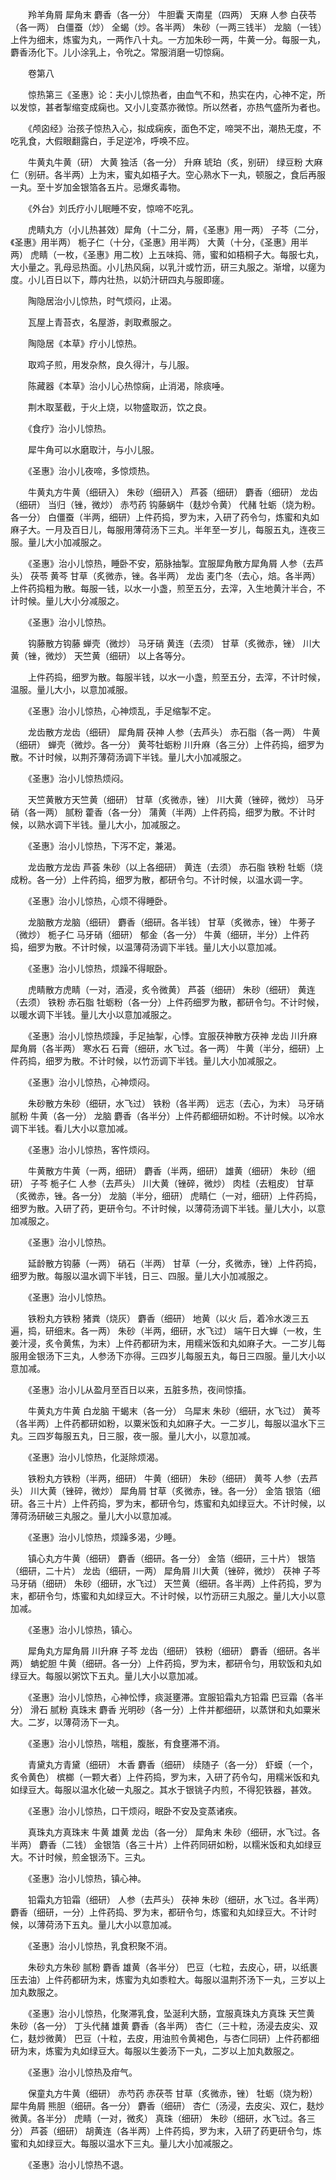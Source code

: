 <!-- { "loadSidebar": true } -->
　　羚羊角屑 犀角末 麝香（各一分） 牛胆囊 天南星（四两） 天麻 人参 白茯苓（各一两） 白僵蚕（炒） 全蝎（炒。各半两） 朱砂（一两三钱半） 龙脑（一钱）上件为细末，炼蜜为丸，一两作八十丸。一方加朱砂一两，牛黄一分。每服一丸，麝香汤化下。儿小涂乳上，令吮之。常服消磨一切惊痫。

　　卷第八

　　惊热第三《圣惠》论：夫小儿惊热者，由血气不和，热实在内，心神不定，所以发惊，甚者掣缩变成痫也。又小儿变蒸亦微惊。所以然者，亦热气盛所为者也。

　　《颅囟经》治孩子惊热入心，拟成痫疾，面色不定，啼哭不出，潮热无度，不吃乳食，大假眼翻露白，手足逆冷，呼唤不应。

　　牛黄丸牛黄（研） 大黄 独活（各一分） 升麻 琥珀（炙，别研） 绿豆粉 大麻仁（别研。各半两）上为末，蜜丸如梧子大。空心熟水下一丸，顿服之，食后再服一丸。至十岁加金银箔各五片。忌爆炙毒物。

　　《外台》刘氏疗小儿眠睡不安，惊啼不吃乳。

　　虎睛丸方（小儿热甚效）犀角（十二分，屑，《圣惠》用一两） 子芩（二分，《圣惠》用半两） 栀子仁（十分，《圣惠》用半两） 大黄（十分，《圣惠》用半两） 虎睛（一枚，《圣惠》用二枚）上五味捣、筛，蜜和如梧桐子大。每服七丸，大小量之。乳母忌热面。小儿热风痫，以乳汁或竹沥，研三丸服之。渐增，以瘥为度。小儿百日以下，蓐内壮热，以奶汁研四丸与服即瘥。

　　陶隐居治小儿惊热，时气烦闷，止渴。

　　瓦屋上青苔衣，名屋游，剥取煮服之。

　　陶隐居《本草》疗小儿惊热。

　　取鸡子煎，用发杂熬，良久得汁，与儿服。

　　陈藏器《本草》治小儿心热惊痫，止消渴，除痰唾。

　　荆木取茎截，于火上烧，以物盛取沥，饮之良。

　　《食疗》治小儿惊热。

　　犀牛角可以水磨取汁，与小儿服。

　　《圣惠》治小儿夜啼，多惊烦热。

　　牛黄丸方牛黄（细研入） 朱砂（细研入） 芦荟（细研） 麝香（细研） 龙齿（细研） 当归（锉，微炒） 赤芍药 钩藤蜗牛（麸炒令黄） 代赭 牡蛎（烧为粉。各一分） 白僵蚕（半两，细研）上件药捣，罗为末，入研了药令匀，炼蜜和丸如麻子大。一月及百日儿，每服用薄荷汤下三丸。半年至一岁儿，每服五丸，连夜三服。量儿大小加减服之。

　　《圣惠》治小儿惊热，睡卧不安，筋脉抽掣。宜服犀角散方犀角屑 人参（去芦头） 茯苓 黄芩 甘草（炙微赤，锉。各半两） 龙齿 麦门冬（去心，焙。各半两）上件药捣粗为散。每服一钱，以水一小盏，煎至五分，去滓，入生地黄汁半合，不计时候。量儿大小分减服之。

　　《圣惠》治小儿惊热。

　　钩藤散方钩藤 蝉壳（微炒） 马牙硝 黄连（去须） 甘草（炙微赤，锉） 川大黄（锉，微炒） 天竺黄（细研） 以上各等分。

　　上件药捣，细罗为散。每服半钱，以水一小盏，煎至五分，去滓，不计时候，温服。量儿大小，以意加减服。

　　《圣惠》治小儿惊热，心神烦乱，手足缩掣不定。

　　龙齿散方龙齿（细研） 犀角屑 茯神 人参（去芦头） 赤石脂（各一两） 牛黄（细研） 蝉壳（微炒。各一分） 黄芩牡蛎粉 川升麻（各三分）上件药捣，细罗为散。不计时候，以荆芥薄荷汤调下半钱。量儿大小加减服之。

　　《圣惠》治小儿惊热烦闷。

　　天竺黄散方天竺黄（细研） 甘草（炙微赤，锉） 川大黄（锉碎，微炒） 马牙硝（各一两） 腻粉 藿香（各一分） 蒲黄（半两）上件药捣，细罗为散。不计时候，以熟水调下半钱。量儿大小，加减服之。

　　《圣惠》治小儿惊热，下泻不定，兼渴。

　　龙齿散方龙齿 芦荟 朱砂（以上各细研） 黄连（去须） 赤石脂 铁粉 牡蛎（烧成粉。各一分）上件药捣，细罗为散，都研令匀。不计时候，以温水调一字。

　　《圣惠》治小儿惊热，心烦不得睡卧。

　　龙脑散方龙脑（细研） 麝香（细研。各半钱） 甘草（炙微赤，锉） 牛蒡子（微炒） 栀子仁 马牙硝（细研） 郁金（各一分） 牛黄（细研，半分）上件药捣，细罗为散。不计时候，以温薄荷汤调下半钱。量儿大小以意加减。

　　《圣惠》治小儿惊热，烦躁不得眠卧。

　　虎睛散方虎睛（一对，酒浸，炙令微黄） 芦荟（细研） 朱砂（细研） 黄连（去须） 铁粉 赤石脂 牡蛎粉（各一分）上件药细罗为散，都研令匀。不计时候，以暖水调下半钱。量儿大小以意加减服之。

　　《圣惠》治小儿惊热烦躁，手足抽掣，心悸。宜服茯神散方茯神 龙齿 川升麻 犀角屑（各半两） 寒水石 石膏（细研，水飞过。各一两） 牛黄（半分，细研）上件药捣，细罗为散。不计时候，以竹沥调下半钱。量儿大小加减服之。

　　《圣惠》治小儿惊热，心神烦闷。

　　朱砂散方朱砂（细研，水飞过） 铁粉（各半两） 远志（去心，为末） 马牙硝 腻粉 牛黄（各一分） 龙脑 麝香（各半分）上件药都细研如粉。不计时候。以冷水调下半钱。看儿大小以意加减。

　　《圣惠》治小儿惊热，客忤烦闷。

　　牛黄散方牛黄（一两，细研） 麝香（半两，细研） 雄黄（细研） 朱砂（细研） 子芩 栀子仁 人参（去芦头） 川大黄（锉碎，微炒） 肉桂（去粗皮） 甘草（炙微赤，锉。各一分） 龙脑（半分，细研） 虎睛仁（一对，细研）上件药捣，细罗为散。入研了药，更研令匀。不计时候，以薄荷汤调下半钱。量儿大小，以意加减服之。

　　《圣惠》治小儿惊热。

　　延龄散方钩藤（一两） 硝石（半两） 甘草（一分，炙微赤，锉）上件药捣，细罗为散。每服以温水调下半钱，日三、四服。量儿大小加减服之。

　　《圣惠》治小儿惊热。

　　铁粉丸方铁粉 猪粪（烧灰） 麝香（细研） 地黄（以火 后，着冷水泼三五遍，捣，研细末。各一两） 朱砂（半两，细研，水飞过） 端午日大蝉（一枚，生姜汁浸，炙令黄焦，为末）上件药都研为末，用糯米饭和丸如麻子大。一二岁儿每服用金银汤下三丸，人参汤下亦得。三四岁儿每服五丸，每日三四服。量儿大小以意加减。

　　《圣惠》治小儿从盈月至百日以来，五脏多热，夜间惊搐。

　　牛黄丸方牛黄 白龙脑 干蝎末（各一分） 乌犀末 朱砂（细研，水飞过） 黄芩（各半两）上件药都研如粉，以粟米饭和丸如麻子大。一二岁儿，每服以温水下三丸。三四岁每服五丸，日三服，夜一服。量儿大小，以意加减。

　　《圣惠》治小儿惊热，化涎除烦渴。

　　铁粉丸方铁粉（半两，细研） 牛黄（细研） 朱砂（细研） 黄芩 人参（去芦头） 川大黄（锉碎，微炒） 犀角屑 甘草（炙微赤，锉。各一分） 金箔 银箔（细研。各三十片）上件药捣，罗为末，都研令匀，炼蜜和丸如绿豆大。不计时候，以薄荷汤研破三丸服之。量儿大小以意加减。

　　《圣惠》治小儿惊热，烦躁多渴，少睡。

　　镇心丸方牛黄（细研） 麝香（细研。各一分） 金箔（细研，三十片） 银箔（细研，二十片） 龙齿（细研，一两） 犀角屑 川大黄（锉碎，微炒） 茯神 子芩 马牙硝（细研） 朱砂（细研，水飞过） 天竺黄（细研。各半两）上件药捣，罗为末，都研令匀，炼蜜和丸如绿豆大。不计时候，以竹沥研三丸服之。量儿大小以意加减。

　　《圣惠》治小儿惊热，镇心。

　　犀角丸方犀角屑 川升麻 子芩 龙齿（细研） 铁粉（细研） 麝香（细研。各半两） 蚺蛇胆 牛黄（细研。各一分）上件药捣，罗为末，都研令匀，用软饭和丸如绿豆大。每服以粥饮下五丸。量儿大小以意加减。

　　《圣惠》治小儿惊热，心神忪悸，痰涎壅滞。宜服铅霜丸方铅霜 巴豆霜（各半分） 滑石 腻粉 真珠末 麝香 光明砂（各一分）上件并都细研，以蒸饼和丸如粟米大。二岁，以薄荷汤下一丸。

　　《圣惠》治小儿惊热，喘粗，腹胀，有食壅滞不消。

　　青黛丸方青黛（细研） 木香 麝香（细研） 续随子（各一分） 虾蟆（一个，炙令黄色） 槟榔（一颗大者）上件药捣，罗为末，入研了药令勾，用糯米饭和丸如绿豆大。每服以温水化破一丸服之。其水于银铫子内煎，不得犯铁器，甚效。

　　《圣惠》治小儿惊热，口干烦闷，眠卧不安及变蒸诸疾。

　　真珠丸方真珠末 牛黄 雄黄 龙齿（各一分） 犀角末 朱砂（细研，水飞过。各半两） 麝香（二钱） 金银箔（各三十片）上件药同研如粉，以糯米饭和丸如绿豆大。不计时候，煎金银汤下。三丸。

　　《圣惠》治小儿惊热，镇心神。

　　铅霜丸方铅霜（细研） 人参（去芦头） 茯神 朱砂（细研，水飞过。各半两） 麝香（细研，一分）上件药捣、罗为末，都研令匀，炼蜜和丸如绿豆大。不计时候，以薄荷汤下五丸。量儿大小以意加减。

　　《圣惠》治小儿惊热，乳食积聚不消。

　　朱砂丸方朱砂 腻粉 麝香 雄黄（各半分） 巴豆（七粒，去皮心，研，以纸裹压去油）上件药都研为末，炼蜜为丸如黍粒大。每服以温荆芥汤下一丸，三岁以上加丸数服之。

　　《圣惠》治小儿惊热，化聚滞乳食，坠涎利大肠，宜服真珠丸方真珠 天竺黄 朱砂（各一分） 丁头代赭 雄黄 麝香（各半两） 杏仁（三十粒，汤浸去皮尖、双仁，麸炒微黄） 巴豆（十粒，去皮，用油煎令黄褐色，与杏仁同研）上件药都细研为末，炼蜜为丸如绿豆大。每服以生姜汤下一丸，二岁以上加丸数服之。

　　《圣惠》治小儿惊热及疳气。

　　保童丸方牛黄（细研） 赤芍药 赤茯苓 甘草（炙微赤，锉） 牡蛎（烧为粉） 犀牛角屑 熊胆（细研。各一分） 麝香（细研） 杏仁（汤浸，去皮尖、双仁，麸炒微黄。各半分） 虎睛（一对，微炙） 真珠（细研） 朱砂（细研，水飞过。各三分） 芦荟（细研） 胡黄连（各半两）上件药捣，罗为末，入研了药更研令匀，炼蜜和丸如绿豆大。每服以温水下三丸。量儿大小加减服之。

　　《圣惠》治小儿惊热不退。

